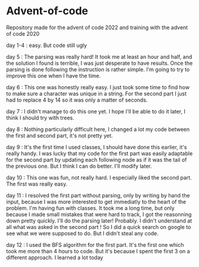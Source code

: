 # Advent-of-code

Repository made for the advent of code 2022 and training with the advent of code 2020

day 1-4 : easy. But code still ugly

day 5 : The parsing was really hard! It took me at least an hour and half, and the solution I found is terrible, I was just desperate to have results. Once the parsing is done following the instruction is rather simple. I'm going to try to improve this one when I have the time.

day 6 : This one was honestly really easy. I just took some time to find how to make sure a character was unique in a string. For the second part I just had to replace 4 by 14 so it was only a matter of seconds.

day 7 : I didn't manage to do this one yet. I hope I'll be able to do it later, I think I should try with trees.

day 8 : Nothing particularly difficult here, I changed a lot my code between the first and second part, it's not pretty yet.

day 9 : It's the first time I used classes, I should have done this earlier, it's really handy. I was lucky that my code for the first part was easily adaptable for the second part by updating each following node as if it was the tail of the previous one. But I think I can do better. I'll modify later.

day 10 : This one was fun, not really hard. I especially liked the second part. The first was really easy.

day 11 : I resolved the first part without parsing, only by writing by hand the input, because I was more interested to get immediatly to the heart of the problem. I'm having fun with classes. It took me a long time, but only because I made small mistakes that were hard to track, I got the reasonning down pretty quickly. I'll do the parsing later! Probably.
I didn't understand at all what was asked in the second part ! So I did a quick search on google to see what we were supposed to do. But I didn't steal any code.

day 12 : I used the BFS algorithm for the first part. It's the first one which took me more than 4 hours to code. But it's because I spent the first 3 on a different approach. I learned a lot today
